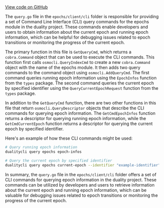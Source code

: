 [View code on GitHub](https://github.com/duality-labs/duality/utodoc/docs/json/x/epochs/client)

The `query.go` file in the `epochs/client/cli` folder is responsible for providing a set of Command Line Interface (CLI) query commands for the epochs module in the duality project. These commands enable developers and users to obtain information about the current epoch and running epoch information, which can be helpful for debugging issues related to epoch transitions or monitoring the progress of the current epoch.

The primary function in this file is `GetQueryCmd`, which returns a `cobra.Command` object that can be used to execute the CLI commands. This function first calls `osmocli.QueryIndexCmd` to create a new `cobra.Command` object with the name of the epochs module. It then adds two query commands to the command object using `osmocli.AddQueryCmd`. The first command queries running epoch information using the `EpochInfos` function from the `types` package. The second command queries the current epoch by specified identifier using the `QueryCurrentEpochRequest` function from the `types` package.

In addition to the `GetQueryCmd` function, there are two other functions in this file that return `osmocli.QueryDescriptor` objects that describe the CLI commands for querying epoch information. The `GetCmdEpochInfos` function returns a descriptor for querying running epoch information, while the `GetCmdCurrentEpoch` function returns a descriptor for querying the current epoch by specified identifier.

Here's an example of how these CLI commands might be used:

```sh
# Query running epoch information
dualitycli query epochs epoch-infos

# Query the current epoch by specified identifier
dualitycli query epochs current-epoch --identifier "example-identifier"
```

In summary, the `query.go` file in the `epochs/client/cli` folder offers a set of CLI commands for querying epoch information in the duality project. These commands can be utilized by developers and users to retrieve information about the current epoch and running epoch information, which can be valuable for debugging issues related to epoch transitions or monitoring the progress of the current epoch.
